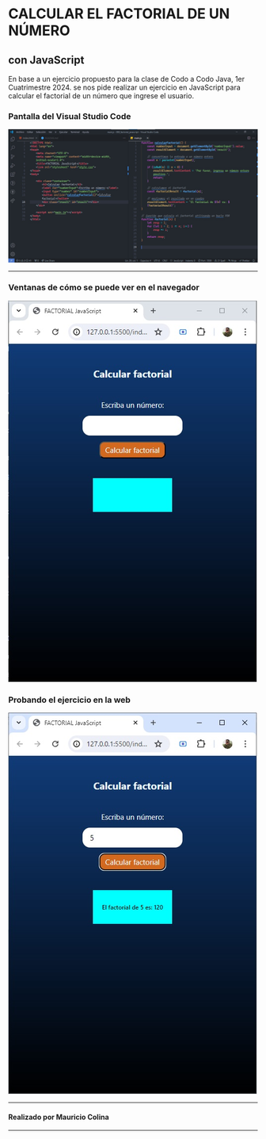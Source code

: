 # CALCULAR EL FACTORIAL DE UN NÚMERO
## con JavaScript

<p>
En base a un ejercicio propuesto para la clase de Codo a Codo Java, 1er Cuatrimestre 2024. se nos pide realizar un ejercicio en JavaScript para calcular el factorial de un número que ingrese el usuario.
</p>

### Pantalla del Visual Studio Code
<p>
<img src="/images/codigo_VSC.jpg" alt="imagen del código en la pantalla de Visual Studio Code">
</p>

<hr>

### Ventanas de cómo se puede ver en el navegador
<p>
<img src="/images/factorial_001.jpg" alt="imagen de la ventana del navegador de la aplicación">
</p>

### Probando el ejercicio en la web
<p>
<img src="/images/factorial_002.jpg" alt="imagen de la ventana web resolviendo el ejercicio para averiguar el factorial del número 5">
</p>


<hr>

#### Realizado por Mauricio Colina

<hr>